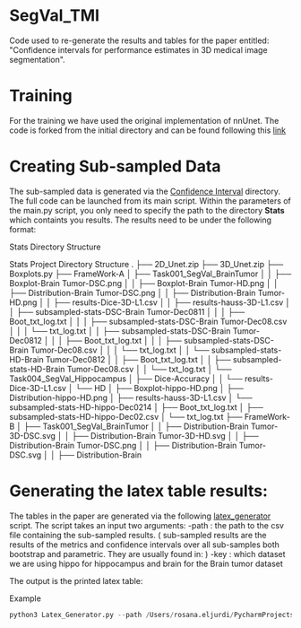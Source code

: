 # SegVal_TMI
Code used to re-generate the results and tables for the paper entitled: "Confidence intervals for performance estimates in 3D medical image segmentation". 





# Training

For the training we have used the original implementation of nnUnet. The code is forked from the initial directory and can be found following this [link](https://github.com/rosanajurdi/nnUNet_SegVal)

# Creating Sub-sampled Data

The sub-sampled data is generated via the [Confidence Interval]() directory. The full code can be launched from its main script. Within the parameters of the main.py script, you only need to specify the path to the directory **Stats** which containts you results. The results need to be under the following format: 

Stats Directory Structure

Stats
Project Directory Structure
.
├── 2D_Unet.zip
├── 3D_Unet.zip
├── Boxplots.py
├── FrameWork-A
│   ├── Task001_SegVal_BrainTumor
│   │   ├── Boxplot-Brain Tumor-DSC.png
│   │   ├── Boxplot-Brain Tumor-HD.png
│   │   ├── Distribution-Brain Tumor-DSC.png
│   │   ├── Distribution-Brain Tumor-HD.png
│   │   ├── results-Dice-3D-L1.csv
│   │   ├── results-hauss-3D-L1.csv
│   │   ├── subsampled-stats-DSC-Brain Tumor-Dec0811
│   │   │   ├── Boot_txt_log.txt
│   │   │   ├── subsampled-stats-DSC-Brain Tumor-Dec08.csv
│   │   │   └── txt_log.txt
│   │   ├── subsampled-stats-DSC-Brain Tumor-Dec0812
│   │   │   ├── Boot_txt_log.txt
│   │   │   ├── subsampled-stats-DSC-Brain Tumor-Dec08.csv
│   │   │   └── txt_log.txt
│   │   └── subsampled-stats-HD-Brain Tumor-Dec0812
│   │       ├── Boot_txt_log.txt
│   │       ├── subsampled-stats-HD-Brain Tumor-Dec08.csv
│   │       └── txt_log.txt
│   └── Task004_SegVal_Hippocampus
│       ├── Dice-Accuracy
│       │   └── results-Dice-3D-L1.csv
│       └── HD
│           ├── Boxplot-hippo-HD.png
│           ├── Distribution-hippo-HD.png
│           ├── results-hauss-3D-L1.csv
│           └── subsampled-stats-HD-hippo-Dec0214
│               ├── Boot_txt_log.txt
│               ├── subsampled-stats-HD-hippo-Dec02.csv
│               └── txt_log.txt
├── FrameWork-B
│   ├── Task001_SegVal_BrainTumor
│   │   ├── Distribution-Brain Tumor-3D-DSC.svg
│   │   ├── Distribution-Brain Tumor-3D-HD.svg
│   │   ├── Distribution-Brain Tumor-DSC.png
│   │   ├── Distribution-Brain Tumor-DSC.svg
│   │   ├── Distribution-Brain


# Generating the latex table results: 

The tables in the paper are generated via the following [latex_generator]() script. The script takes an input two arguments: 
-path : the path to the csv file containing the sub-sampled results. ( sub-sampled results are the results of the metrics and confidence intervals over all sub-samples both bootstrap and parametric. They are usually found in: )
-key : which dataset we are using hippo for hippocampus and brain for the Brain tumor dataset 

The output is the printed latex table: 

Example

```python
python3 Latex_Generator.py --path /Users/rosana.eljurdi/PycharmProjects/SegVal_Project/Stats/FrameWork-B/Task004_SegVal_Hippocampus/subsampled-stats-DSC-Hippocampus-Jan1118/subsampled-stats-DSC-Hippocampus-Jan11.csv --key  hippo


